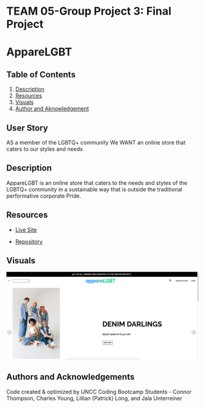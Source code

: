 # TEAM 05-Group Project 3: Final Project

# AppareLGBT

## Table of Contents

1. [Description](#description)
2. [Resources](#resources)
3. [Visuals](#visuals)
4. [Author and Aknowledgement](#author-and-aknowledgements)

## User Story

AS a member of the LGBTQ+ community
We WANT an online store that caters to our styles and needs


## Description

AppareLGBT is an online store that caters to the needs and styles of the LGBTQ+ community in a sustainable way that is outside the traditional performative corporate Pride.

## Resources

* [Live Site](https://dry-brook-40661.herokuapp.com/)

* [Repository](https://github.com/Bureizu742/apparelgbt)

## Visuals

![AppareLGBT](./screenshot/AppareLGBT-Screenshot.png)

## Authors and Acknowledgements

Code created & optimized by UNCC Coding Bootcamp Students - Connor Thompson, Charles Young, Lillian (Patrick) Long, and Jala Unterreiner